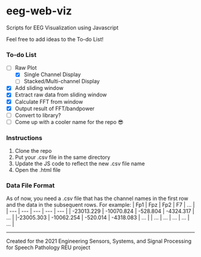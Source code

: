 # eeg-web-viz
Scripts for EEG Visualization using Javascript  

Feel free to add ideas to the To-do List!

### To-do List

- [ ] Raw Plot
  - [x] Single Channel Display
  - [ ] Stacked/Multi-channel Display
- [x] Add sliding window
- [x] Extract raw data from sliding window
- [x] Calculate FFT from window
- [x] Output result of FFT/bandpower
- [ ] Convert to library?
- [ ] Come up with a cooler name for the repo :sunglasses:

### Instructions
1. Clone the repo
2. Put your .csv file in the same directory
3. Update the JS code to reflect the new .csv file name
4. Open the .html file

### Data File Format
As of now, you need a .csv file that has the channel names in the first row and the data in the subsequent rows.
For example: 
| Fp1 | Fpz | Fp2 | F7  | ... |
| --- | --- | --- | --- | --- |
| -23013.229 | -10070.824 | -528.804 | -4324.317 | ... |
|-23005.303 | -10062.254 | -520.014 | -4318.083 | ... |
| ... | ... | ... | ... | ... |

---

Created for the 2021 Engineering Sensors, Systems, and Signal Processing for Speech Pathology REU project
